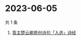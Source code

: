 # 2023-06-05

共 1 条

<!-- BEGIN ZHIHUSEARCH -->
<!-- 最后更新时间 Mon Jun 05 2023 00:10:31 GMT+0800 (China Standard Time) -->
1. [答主楚云卿原创诗句「入选」诗经](https://www.zhihu.com/search?q=答主楚云卿原创诗句「入选」诗经)
<!-- END ZHIHUSEARCH -->
